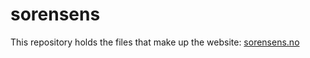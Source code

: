 # sorensens
This repository holds the files that make up the website: [sorensens.no](https://sorensens.no/)
